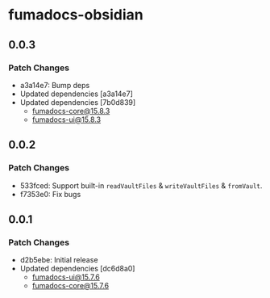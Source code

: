 # fumadocs-obsidian

## 0.0.3

### Patch Changes

- a3a14e7: Bump deps
- Updated dependencies [a3a14e7]
- Updated dependencies [7b0d839]
  - fumadocs-core@15.8.3
  - fumadocs-ui@15.8.3

## 0.0.2

### Patch Changes

- 533fced: Support built-in `readVaultFiles` & `writeVaultFiles` & `fromVault`.
- f7353e0: Fix bugs

## 0.0.1

### Patch Changes

- d2b5ebe: Initial release
- Updated dependencies [dc6d8a0]
  - fumadocs-ui@15.7.6
  - fumadocs-core@15.7.6
